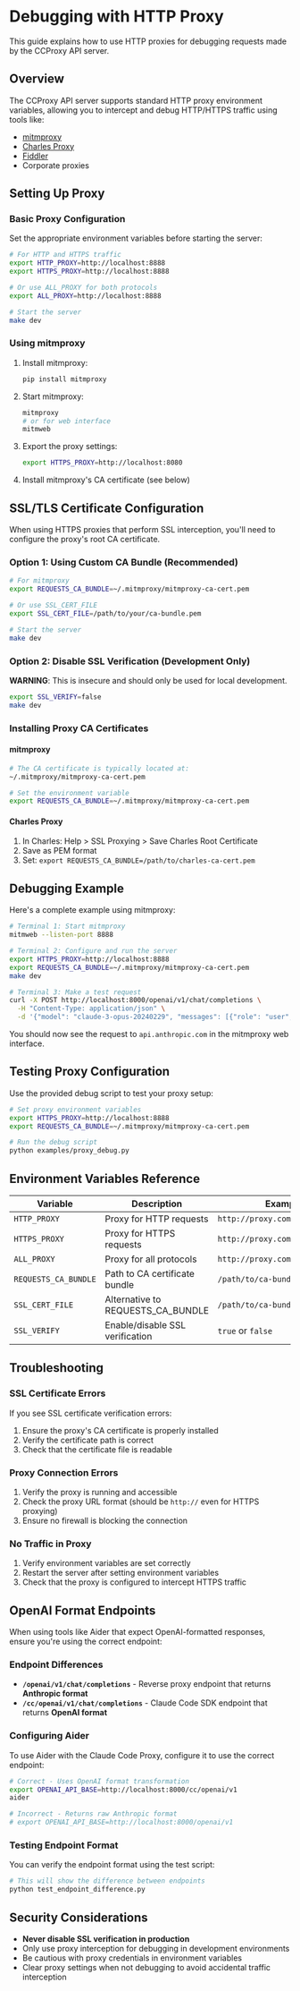 # Debugging with HTTP Proxy

This guide explains how to use HTTP proxies for debugging requests made by the CCProxy API server.

## Overview

The CCProxy API server supports standard HTTP proxy environment variables, allowing you to intercept and debug HTTP/HTTPS traffic using tools like:

- [mitmproxy](https://mitmproxy.org/)
- [Charles Proxy](https://www.charlesproxy.com/)
- [Fiddler](https://www.telerik.com/fiddler)
- Corporate proxies

## Setting Up Proxy

### Basic Proxy Configuration

Set the appropriate environment variables before starting the server:

```bash
# For HTTP and HTTPS traffic
export HTTP_PROXY=http://localhost:8888
export HTTPS_PROXY=http://localhost:8888

# Or use ALL_PROXY for both protocols
export ALL_PROXY=http://localhost:8888

# Start the server
make dev
```

### Using mitmproxy

1. Install mitmproxy:
   ```bash
   pip install mitmproxy
   ```

2. Start mitmproxy:
   ```bash
   mitmproxy
   # or for web interface
   mitmweb
   ```

3. Export the proxy settings:
   ```bash
   export HTTPS_PROXY=http://localhost:8080
   ```

4. Install mitmproxy's CA certificate (see below)

## SSL/TLS Certificate Configuration

When using HTTPS proxies that perform SSL interception, you'll need to configure the proxy's root CA certificate.

### Option 1: Using Custom CA Bundle (Recommended)

```bash
# For mitmproxy
export REQUESTS_CA_BUNDLE=~/.mitmproxy/mitmproxy-ca-cert.pem

# Or use SSL_CERT_FILE
export SSL_CERT_FILE=/path/to/your/ca-bundle.pem

# Start the server
make dev
```

### Option 2: Disable SSL Verification (Development Only)

**WARNING**: This is insecure and should only be used for local development.

```bash
export SSL_VERIFY=false
make dev
```

### Installing Proxy CA Certificates

#### mitmproxy
```bash
# The CA certificate is typically located at:
~/.mitmproxy/mitmproxy-ca-cert.pem

# Set the environment variable
export REQUESTS_CA_BUNDLE=~/.mitmproxy/mitmproxy-ca-cert.pem
```

#### Charles Proxy
1. In Charles: Help > SSL Proxying > Save Charles Root Certificate
2. Save as PEM format
3. Set: `export REQUESTS_CA_BUNDLE=/path/to/charles-ca-cert.pem`

## Debugging Example

Here's a complete example using mitmproxy:

```bash
# Terminal 1: Start mitmproxy
mitmweb --listen-port 8888

# Terminal 2: Configure and run the server
export HTTPS_PROXY=http://localhost:8888
export REQUESTS_CA_BUNDLE=~/.mitmproxy/mitmproxy-ca-cert.pem
make dev

# Terminal 3: Make a test request
curl -X POST http://localhost:8000/openai/v1/chat/completions \
  -H "Content-Type: application/json" \
  -d '{"model": "claude-3-opus-20240229", "messages": [{"role": "user", "content": "Hello"}]}'
```

You should now see the request to `api.anthropic.com` in the mitmproxy web interface.

## Testing Proxy Configuration

Use the provided debug script to test your proxy setup:

```bash
# Set proxy environment variables
export HTTPS_PROXY=http://localhost:8888
export REQUESTS_CA_BUNDLE=~/.mitmproxy/mitmproxy-ca-cert.pem

# Run the debug script
python examples/proxy_debug.py
```

## Environment Variables Reference

| Variable | Description | Example |
|----------|-------------|---------|
| `HTTP_PROXY` | Proxy for HTTP requests | `http://proxy.company.com:8080` |
| `HTTPS_PROXY` | Proxy for HTTPS requests | `http://proxy.company.com:8080` |
| `ALL_PROXY` | Proxy for all protocols | `http://proxy.company.com:8080` |
| `REQUESTS_CA_BUNDLE` | Path to CA certificate bundle | `/path/to/ca-bundle.pem` |
| `SSL_CERT_FILE` | Alternative to REQUESTS_CA_BUNDLE | `/path/to/ca-bundle.pem` |
| `SSL_VERIFY` | Enable/disable SSL verification | `true` or `false` |

## Troubleshooting

### SSL Certificate Errors

If you see SSL certificate verification errors:

1. Ensure the proxy's CA certificate is properly installed
2. Verify the certificate path is correct
3. Check that the certificate file is readable

### Proxy Connection Errors

1. Verify the proxy is running and accessible
2. Check the proxy URL format (should be `http://` even for HTTPS proxying)
3. Ensure no firewall is blocking the connection

### No Traffic in Proxy

1. Verify environment variables are set correctly
2. Restart the server after setting environment variables
3. Check that the proxy is configured to intercept HTTPS traffic

## OpenAI Format Endpoints

When using tools like Aider that expect OpenAI-formatted responses, ensure you're using the correct endpoint:

### Endpoint Differences

- **`/openai/v1/chat/completions`** - Reverse proxy endpoint that returns **Anthropic format**
- **`/cc/openai/v1/chat/completions`** - Claude Code SDK endpoint that returns **OpenAI format**

### Configuring Aider

To use Aider with the Claude Code Proxy, configure it to use the correct endpoint:

```bash
# Correct - Uses OpenAI format transformation
export OPENAI_API_BASE=http://localhost:8000/cc/openai/v1
aider

# Incorrect - Returns raw Anthropic format
# export OPENAI_API_BASE=http://localhost:8000/openai/v1
```

### Testing Endpoint Format

You can verify the endpoint format using the test script:

```bash
# This will show the difference between endpoints
python test_endpoint_difference.py
```

## Security Considerations

- **Never disable SSL verification in production**
- Only use proxy interception for debugging in development environments
- Be cautious with proxy credentials in environment variables
- Clear proxy settings when not debugging to avoid accidental traffic interception
